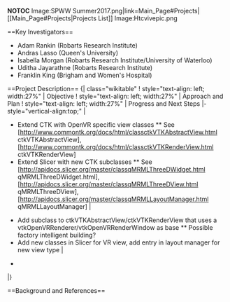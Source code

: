 __NOTOC__
<gallery>
Image:SPWW Summer2017.png|link=Main_Page#Projects|[[Main_Page#Projects|Projects List]]
Image:Htcvivepic.png
</gallery>

==Key Investigators==
* Adam Rankin (Robarts Research Institute)
* Andras Lasso (Queen's University)
* Isabella Morgan (Robarts Research Institute/University of Waterloo)
* Uditha Jayarathne (Robarts Research Institute)
* Franklin King (Brigham and Women's Hospital)

==Project Description==
{| class="wikitable"
! style="text-align: left; width:27%" |   Objective
! style="text-align: left; width:27%" |   Approach and Plan
! style="text-align: left; width:27%" |   Progress and Next Steps
|- style="vertical-align:top;"
|
<!-- Objective bullet points -->
* Extend CTK with OpenVR specific view classes
** See [http://www.commontk.org/docs/html/classctkVTKAbstractView.html ctkVTKAbstractView], [http://www.commontk.org/docs/html/classctkVTKRenderView.html ctkVTKRenderView]
* Extend Slicer with new CTK subclasses
** See [http://apidocs.slicer.org/master/classqMRMLThreeDWidget.html qMRMLThreeDWidget.html], [http://apidocs.slicer.org/master/classqMRMLThreeDView.html qMRMLThreeDView], [http://apidocs.slicer.org/master/classqMRMLLayoutManager.html qMRMLLayoutManager]
|
<!-- Approach and Plan bullet points -->
* Add subclass to ctkVTKAbstractView/ctkVTKRenderView that uses a vtkOpenVRRenderer/vtkOpenVRRenderWindow as base
** Possible factory intelligent building?
* Add new classes in Slicer for VR view, add entry in layout manager for new view type
|
<!-- Progress and Next steps bullet points (fill out at the end of project week) -->
*
|}

==Background and References==
<!-- Use this space for information that may help people better understand your project, like links to papers, source code, or data -->
